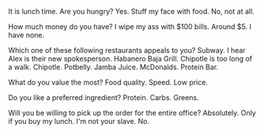 It is lunch time. Are you hungry?
Yes. Stuff my face with food.
No, not at all.

How much money do you have?
I wipe my ass with $100 bills.
Around $5.
I have none.

Which one of these following restaurants appeals to you?
Subway. I hear Alex is their new spokesperson.
Habanero Baja Grill. Chipotle is too long of a walk.
Chipotle.
Potbelly.
Jamba Juice.
McDonalds.
Protein Bar.

What do you value the most?
Food quality.
Speed.
Low price.

Do you like a preferred ingredient?
Protein.
Carbs.
Greens.

Will you be willing to pick up the order for the entire office?
Absolutely.
Only if you buy my lunch.
I'm not your slave. No.

